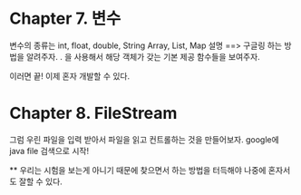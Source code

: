 # Chapter 7. 변수
변수의 종류는
int, float, double, String
Array, List, Map 설명 ==> 구글링 하는 방법을 알려주자.
. 을 사용해서 해당 객체가 갖는 기본 제공 함수들을 보여주자.

이러면 끝! 이제 혼자 개발할 수 있다.


# Chapter 8. FileStream
그럼 우린 파일을 입력 받아서 파일을 읽고 컨트롤하는 것을 만들어보자.
google에 java file 검색으로 시작!


** 우리는 시험을 보는게 아니기 때문에 찾으면서 하는 방법을 터득해야 나중에 혼자서도 잘할 수 있다.